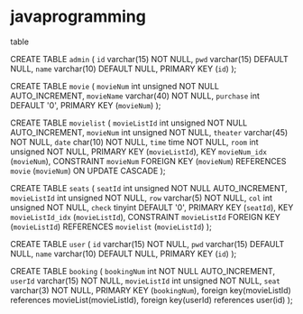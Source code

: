 # javaprogramming
table

CREATE TABLE `admin` (
  `id` varchar(15) NOT NULL,
  `pwd` varchar(15) DEFAULT NULL,
  `name` varchar(10) DEFAULT NULL,
  PRIMARY KEY (`id`)
);

CREATE TABLE `movie` (
  `movieNum` int unsigned NOT NULL AUTO_INCREMENT,
  `movieName` varchar(40) NOT NULL,
  `purchase` int DEFAULT '0',
  PRIMARY KEY (`movieNum`)
);

CREATE TABLE `movielist` (
  `movieListId` int unsigned NOT NULL AUTO_INCREMENT,
  `movieNum` int unsigned NOT NULL,
  `theater` varchar(45) NOT NULL,
  `date` char(10) NOT NULL,
  `time` time NOT NULL,
  `room` int unsigned NOT NULL,
  PRIMARY KEY (`movieListId`),
  KEY `movieNum_idx` (`movieNum`),
  CONSTRAINT `movieNum` FOREIGN KEY (`movieNum`) REFERENCES `movie` (`movieNum`) ON UPDATE CASCADE
);

CREATE TABLE `seats` (
  `seatId` int unsigned NOT NULL AUTO_INCREMENT,
  `movieListId` int unsigned NOT NULL,
  `row` varchar(5) NOT NULL,
  `col` int unsigned NOT NULL,
  `check` tinyint DEFAULT '0',
  PRIMARY KEY (`seatId`),
  KEY `movieListId_idx` (`movieListId`),
  CONSTRAINT `movieListId` FOREIGN KEY (`movieListId`) REFERENCES `movielist` (`movieListId`)
);

CREATE TABLE `user` (
  `id` varchar(15) NOT NULL,
  `pwd` varchar(15) DEFAULT NULL,
  `name` varchar(10) DEFAULT NULL,
  PRIMARY KEY (`id`)
);

CREATE TABLE `booking` (
  `bookingNum` int NOT NULL AUTO_INCREMENT,
  `userId` varchar(15) NOT NULL,
  `movieListId` int unsigned NOT NULL,
  `seat` varchar(3) NOT NULL,
  PRIMARY KEY (`bookingNum`),
  foreign key(movieListId) references movieList(movieListId),
  foreign key(userId) references user(id)
);
